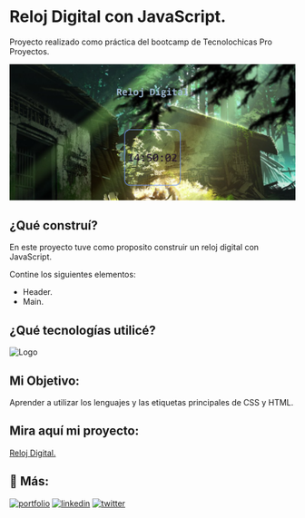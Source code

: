 # Reloj Digital con JavaScript.

Proyecto realizado como práctica del bootcamp de Tecnolochicas Pro Proyectos.

![Captura de mi Reloj Digital](capturareloj.png)

## ¿Qué construí?

En este proyecto tuve como proposito construir un reloj digital con JavaScript.

Contine los siguientes elementos:

* Header.
* Main.

## ¿Qué tecnologías utilicé?
![Logo](https://www.channelpartner.es/wp-content/uploads/2021/09/10085_21.jpg.webp)

## Mi Objetivo:
Aprender a utilizar los lenguajes y las etiquetas principales de CSS y HTML.

## Mira aquí mi proyecto:
[Reloj Digital.](https://reloj-digital-psi.vercel.app/)

## 🔗 Más:
[![portfolio](https://img.shields.io/badge/my_portfolio-000?style=for-the-badge&logo=ko-fi&logoColor=white)](https://valeriavazquez19.github.io/)
[![linkedin](https://img.shields.io/badge/linkedin-0A66C2?style=for-the-badge&logo=linkedin&logoColor=white)](https://www.linkedin.com/in/vazquez-valeria-b73bb1273/)
[![twitter](https://img.shields.io/badge/twitter-1DA1F2?style=for-the-badge&logo=twitter&logoColor=white)](https://twitter.com/VazquezVale19?t=K2PoA4ZCTuW8046si5L6Pg&s=09)
